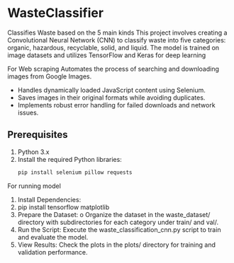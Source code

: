 # WasteClassifier
Classifies Waste based on the 5 main kinds
This project involves creating a Convolutional Neural Network (CNN) to classify waste into five categories: organic, hazardous, recyclable, solid, and liquid. The model is trained on image datasets and utilizes TensorFlow and Keras for deep learning

For Web scraping
Automates the process of searching and downloading images from Google Images.
- Handles dynamically loaded JavaScript content using Selenium.
- Saves images in their original formats while avoiding duplicates.
- Implements robust error handling for failed downloads and network issues.

## Prerequisites
1. Python 3.x
2. Install the required Python libraries:
   ```bash
   pip install selenium pillow requests

For running model
1.	Install Dependencies:
2.	pip install tensorflow matplotlib
3.	Prepare the Dataset:
o	Organize the dataset in the waste_dataset/ directory with subdirectories for each category under train/ and val/.
4.	Run the Script: Execute the waste_classification_cnn.py script to train and evaluate the model.
5.	View Results: Check the plots in the plots/ directory for training and validation performance.
